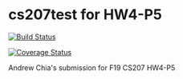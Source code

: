 # cs207test for HW4-P5

[![Build Status](https://travis-ci.org/AndrewCSQ/cs207test.svg?branch=master)](https://travis-ci.org/AndrewCSQ/cs207test.svg?branch=master)

[![Coverage Status](https://codecov.io/gh/AndrewCSQ/cs207test/branch/master/graph/badge.svg)](https://codecov.io/gh/AndrewCSQ/cs207test)

Andrew Chia's submission for F19 CS207 HW4-P5
